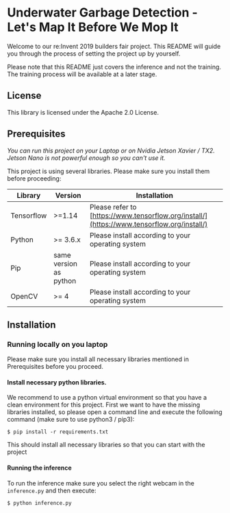 # Underwater Garbage Detection - Let's Map It Before We Mop It
Welcome to our re:Invent 2019 builders fair project. This README will guide you through the process of setting the project up by yourself.

Please note that this README just covers the inference and not the training. The training process will be available at a later stage.

## License
This library is licensed under the Apache 2.0 License.

## Prerequisites
_You can run this project on your Laptop or on Nvidia Jetson Xavier / TX2. Jetson Nano is not powerful enough so you can't use it._

This project is using several libraries. Please make sure you install them before proceeding:

| Library | Version | Installation |
|---|---|---|
| Tensorflow | >=1.14 | Please refer to [https://www.tensorflow.org/install/](https://www.tensorflow.org/install/) |
| Python | >= 3.6.x | Please install according to your operating system |
| Pip | same version as python | Please install according to your operating system |
| OpenCV | >= 4 | Please install according to your operating system | 

## Installation
### Running locally on you laptop
Please make sure you install all necessary libraries mentioned in Prerequisites before you proceed.
#### Install necessary python libraries.
We recommend to use a python virtual environment so that you have a clean environment for this project.
First we want to have the missing libraries installed, so please open a command line and execute the following command (make sure to use python3 / pip3):

```$ pip install -r requirements.txt```

This should install all necessary libraries so that you can start with the project

#### Running the inference
To run the inference make sure you select the right webcam in the ```inference.py``` and then execute:

```$ python inference.py```